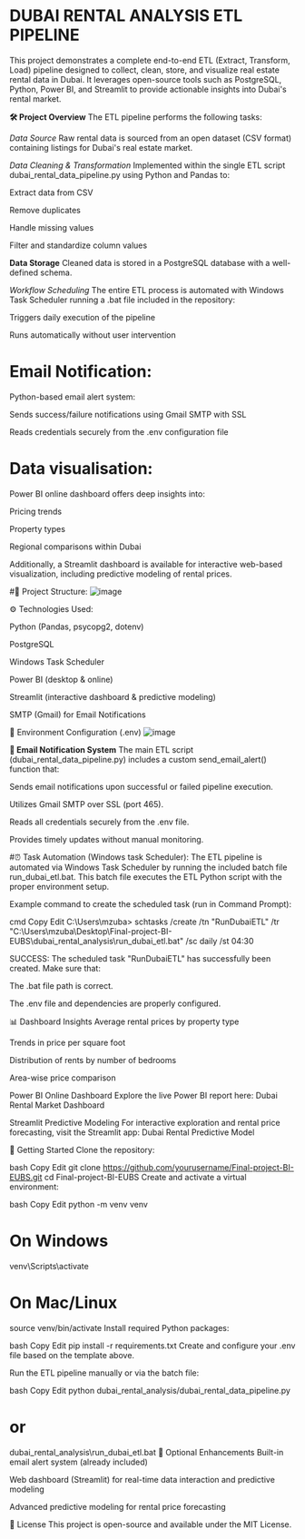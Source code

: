 # DUBAI RENTAL ANALYSIS ETL PIPELINE
This project demonstrates a complete end-to-end ETL (Extract, Transform, Load) pipeline designed to collect, clean, store, and visualize real estate rental data in Dubai. It leverages open-source tools such as PostgreSQL, Python, Power BI, and Streamlit to provide actionable insights into Dubai's rental market.

**🛠️ Project Overview**
The ETL pipeline performs the following tasks:

*Data Source*
Raw rental data is sourced from an open dataset (CSV format) containing listings for Dubai's real estate market.

*Data Cleaning & Transformation*
Implemented within the single ETL script dubai_rental_data_pipeline.py using Python and Pandas to:

Extract data from CSV

Remove duplicates

Handle missing values

Filter and standardize column values

**Data Storage**
Cleaned data is stored in a PostgreSQL database with a well-defined schema.

*Workflow Scheduling*
The entire ETL process is automated with Windows Task Scheduler running a .bat file included in the repository:

Triggers daily execution of the pipeline

Runs automatically without user intervention

# Email Notification:
Python-based email alert system:

Sends success/failure notifications using Gmail SMTP with SSL

Reads credentials securely from the .env configuration file

# Data visualisation:
Power BI online dashboard offers deep insights into:

Pricing trends

Property types

Regional comparisons within Dubai

Additionally, a Streamlit dashboard is available for interactive web-based visualization, including predictive modeling of rental prices.

#📁 Project Structure:
![image](https://github.com/user-attachments/assets/9f245c5d-7614-45f2-96c4-df60987fd6b8)


⚙️ Technologies Used:

Python (Pandas, psycopg2, dotenv)

PostgreSQL

Windows Task Scheduler

Power BI (desktop & online)

Streamlit (interactive dashboard & predictive modeling)

SMTP (Gmail) for Email Notifications

🔐 Environment Configuration (.env)
![image](https://github.com/user-attachments/assets/a5bdba2d-cd00-4968-acc9-5ddb511f4013)



**📧 Email Notification System**
The main ETL script (dubai_rental_data_pipeline.py) includes a custom send_email_alert() function that:

Sends email notifications upon successful or failed pipeline execution.

Utilizes Gmail SMTP over SSL (port 465).

Reads all credentials securely from the .env file.

Provides timely updates without manual monitoring.

#⏰ Task Automation (Windows task Scheduler):
The ETL pipeline is automated via Windows Task Scheduler by running the included batch file run_dubai_etl.bat. This batch file executes the ETL Python script with the proper environment setup.

Example command to create the scheduled task (run in Command Prompt):

cmd
Copy
Edit
C:\Users\mzuba> schtasks /create /tn "RunDubaiETL" /tr "C:\Users\mzuba\Desktop\Final-project-BI-EUBS\dubai_rental_analysis\run_dubai_etl.bat" /sc daily /st 04:30

SUCCESS: The scheduled task "RunDubaiETL" has successfully been created.
Make sure that:

The .bat file path is correct.

The .env file and dependencies are properly configured.

📊 Dashboard Insights
Average rental prices by property type

Trends in price per square foot

Distribution of rents by number of bedrooms

Area-wise price comparison

Power BI Online Dashboard
Explore the live Power BI report here:
Dubai Rental Market Dashboard

Streamlit Predictive Modeling
For interactive exploration and rental price forecasting, visit the Streamlit app:
Dubai Rental Predictive Model

🚀 Getting Started
Clone the repository:

bash
Copy
Edit
git clone https://github.com/yourusername/Final-project-BI-EUBS.git
cd Final-project-BI-EUBS
Create and activate a virtual environment:

bash
Copy
Edit
python -m venv venv
# On Windows
venv\Scripts\activate
# On Mac/Linux
source venv/bin/activate
Install required Python packages:

bash
Copy
Edit
pip install -r requirements.txt
Create and configure your .env file based on the template above.

Run the ETL pipeline manually or via the batch file:

bash
Copy
Edit
python dubai_rental_analysis/dubai_rental_data_pipeline.py
# or
dubai_rental_analysis\run_dubai_etl.bat
🧱 Optional Enhancements
Built-in email alert system (already included)

Web dashboard (Streamlit) for real-time data interaction and predictive modeling

Advanced predictive modeling for rental price forecasting

📌 License
This project is open-source and available under the MIT License.
